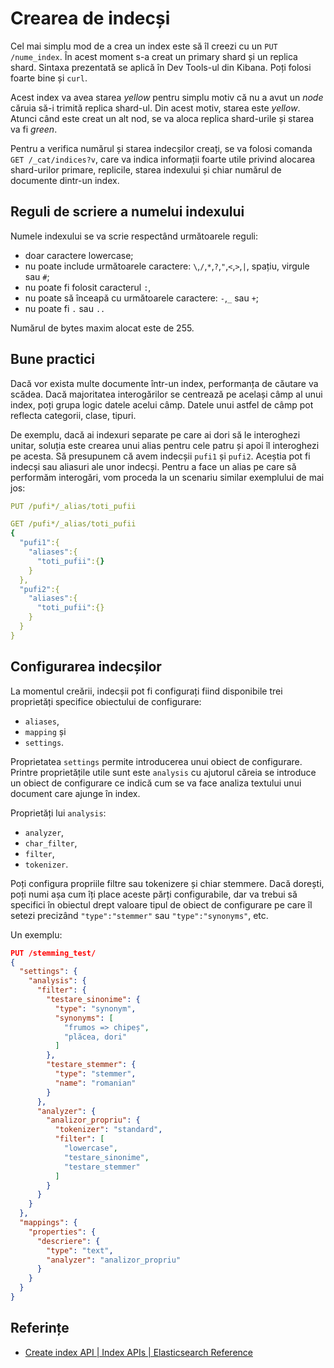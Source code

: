 # Crearea de indecși

Cel mai simplu mod de a crea un index este să îl creezi cu un `PUT /nume_index`. În acest moment s-a creat un primary shard și un replica shard. Sintaxa prezentată se aplică în Dev Tools-ul din Kibana. Poți folosi foarte bine și `curl`.

Acest index va avea starea *yellow* pentru simplu motiv că nu a avut un *node* căruia să-i trimită replica shard-ul. Din acest motiv, starea este *yellow*. Atunci când este creat un alt nod, se va aloca replica shard-urile și starea va fi *green*.

Pentru a verifica numărul și starea indecșilor creați, se va folosi comanda `GET /_cat/indices?v`, care va indica informații foarte utile privind alocarea shard-urilor primare, replicile, starea indexului și chiar numărul de documente dintr-un index.

## Reguli de scriere a numelui indexului

Numele indexului se va scrie respectând următoarele reguli:

- doar caractere lowercase;
- nu poate include următoarele caractere: `\`,`/`,`*`,`?`,`"`,`<`,`>`,`|`, spațiu, virgule sau `#`;
- nu poate fi folosit caracterul `:`,
- nu poate să înceapă cu următoarele caractere: `-`,`_` sau `+`;
- nu poate fi `.` sau `..`

Numărul de bytes maxim alocat este de 255.

## Bune practici

Dacă vor exista multe documente într-un index, performanța de căutare va scădea. Dacă majoritatea interogărilor se centrează pe același câmp al unui index, poți grupa logic datele acelui câmp. Datele unui astfel de câmp pot reflecta categorii, clase, tipuri.

De exemplu, dacă ai indexuri separate pe care ai dori să le interoghezi unitar, soluția este crearea unui alias pentru cele patru și apoi îl interoghezi pe acesta. Să presupunem că avem indecșii `pufi1` și `pufi2`. Aceștia pot fi indecși sau aliasuri ale unor indecși. Pentru a face un alias pe care să performăm interogări, vom proceda la un scenariu similar exemplului de mai jos:

```yaml
PUT /pufi*/_alias/toti_pufii

GET /pufi*/_alias/toti_pufii
{
  "pufi1":{
    "aliases":{
      "toti_pufii":{}
    }
  },
  "pufi2":{
    "aliases":{
      "toti_pufii":{}
    }
  }
}
```

## Configurarea indecșilor

La momentul creării, indecșii pot fi configurați fiind disponibile trei proprietăți specifice obiectului de configurare:

- `aliases`,
- `mapping` și
- `settings`.

Proprietatea `settings` permite introducerea unui obiect de configurare. Printre proprietățile utile sunt este `analysis` cu ajutorul căreia se introduce un obiect de configurare ce indică cum se va face analiza textului unui document care ajunge în index.

Proprietăți lui `analysis`:

- `analyzer`,
- `char_filter`,
- `filter`,
- `tokenizer`.

Poți configura propriile filtre sau tokenizere și chiar stemmere. Dacă dorești, poți numi așa cum îți place aceste părți configurabile, dar va trebui să specifici în obiectul drept valoare tipul de obiect de configurare pe care îl setezi precizând `"type":"stemmer"` sau `"type":"synonyms"`, etc.

Un exemplu:

```json
PUT /stemming_test/
{
  "settings": {
    "analysis": {
      "filter": {
        "testare_sinonime": {
          "type": "synonym",
          "synonyms": [
            "frumos => chipeș",
            "plăcea, dori"
          ]
        },
        "testare_stemmer": {
          "type": "stemmer",
          "name": "romanian"
        }
      },
      "analyzer": {
        "analizor_propriu": {
          "tokenizer": "standard",
          "filter": [
            "lowercase",
            "testare_sinonime",
            "testare_stemmer"
          ]
        }
      }
    }
  },
  "mappings": {
    "properties": {
      "descriere": {
        "type": "text",
        "analyzer": "analizor_propriu"
      }
    }
  }
}
```

## Referințe

- [Create index API | Index APIs | Elasticsearch Reference](https://www.elastic.co/guide/en/elasticsearch/reference/current/indices-create-index.html)
